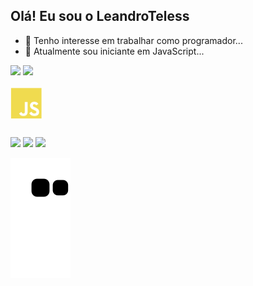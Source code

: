 ## Olá! Eu sou o LeandroTeless

- 👀 Tenho interesse em trabalhar como programador...
- 🌱 Atualmente sou iniciante em JavaScript...

<div
  <a href="https://github.com/LeandroTeless">
  <img height="180em" src="https://github-readme-stats.vercel.app/api?username=leandroteless&show_icons=true&theme=highcontrast&include_all_commits=true&count_private=true"/>
  <img height="180em" src="https://github-readme-stats.vercel.app/api/top-langs/?username=leandroteless&layout=compact&langs_count=7&theme=highcontrast"/>
</div>

<div style="display: inline_block"><br>
  <img align="center" alt="Leandro-Js" height="50" width="50" src="https://raw.githubusercontent.com/devicons/devicon/master/icons/javascript/javascript-plain.svg">
</div> 
  
  ##
  
   <a href="https://instagram.com/leeehteles" target="_blank"><img src="https://img.shields.io/badge/-Instagram-%23E4405F?style=for-the-badge&logo=instagram&logoColor=white" target="_blank"></a>
   <a href="https://www.linkedin.com/in/leandro-teles-032b61229" target="_blank"><img src="https://img.shields.io/badge/-LinkedIn-%230077B5?style=for-the-badge&logo=linkedin&logoColor=white" target="_blank"></a>
   <a href = "mailto:leandrotelesti@gmail.com"><img src="https://img.shields.io/badge/-Gmail-%23333?style=for-the-badge&logo=gmail&logoColor=white" target="_blank"></a>
   
   ![Snake animation](https://github.com/rafaballerini/rafaballerini/blob/output/github-contribution-grid-snake.svg)
 
</div>

